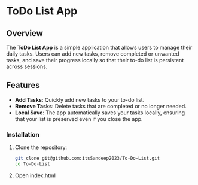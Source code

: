 # ToDo List App

## Overview

The **ToDo List App** is a simple application that allows users to manage their daily tasks. Users can add new tasks, remove completed or unwanted tasks, and save their progress locally so that their to-do list is persistent across sessions.

## Features

- **Add Tasks**: Quickly add new tasks to your to-do list.
- **Remove Tasks**: Delete tasks that are completed or no longer needed.
- **Local Save**: The app automatically saves your tasks locally, ensuring that your list is preserved even if you close the app.

### Installation

1. Clone the repository:

   ```bash
   git clone git@github.com:itsSandeep2023/To-Do-List.git
   cd To-Do-List
   ```

2. Open index.html
